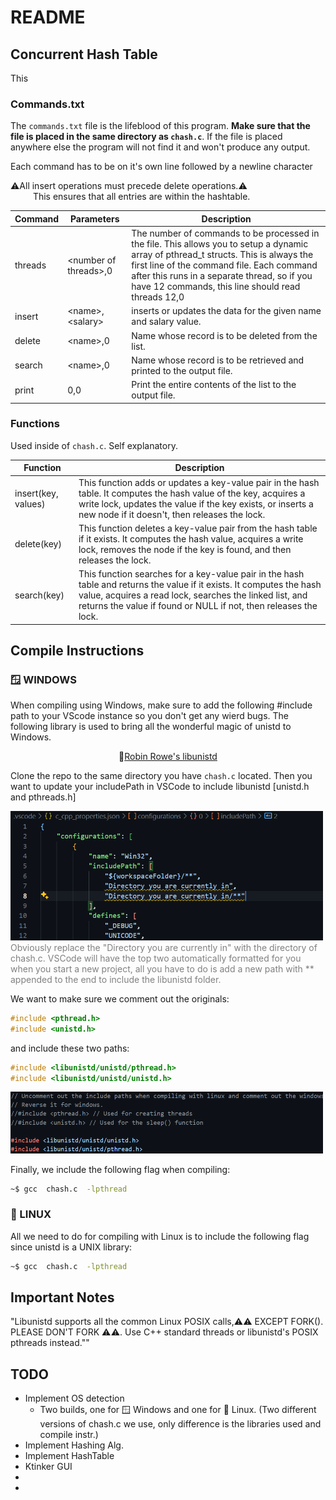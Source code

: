 # README

## Concurrent Hash Table

This 

### Commands.txt
The ```commands.txt``` file is the lifeblood of this program. **Make sure that the file is placed in the same directory as ```chash.c```**. If the file is placed anywhere else the program will not find it and won't produce any output. 

Each command has to be on it's own line followed by a newline character 

⚠️All insert operations must precede delete operations.⚠️ \
&emsp; &emsp; This ensures that all entries are within the hashtable.


| Command | Parameters                   | Description |
|---------------------|----------|------------------------------------------|
| threads | \<number of threads\>,0         | The number of commands to be processed in the file. This allows you to setup a dynamic array of pthread_t structs. This is always the first line of the command file.  Each command after this runs in a separate thread, so if you have 12 commands, this line should read threads 12,0                                                   |
| insert  |\<name\>,\<salary\>	          | inserts or updates the data for the given name and salary value. |
| delete  | \<name\>,0              | Name whose record is to be deleted from the list. |
| search  | \<name\>,0              | Name whose record is to be retrieved and printed to the output file. |
| print   | 0,0                   | Print the entire contents of the list to the output file. |


### Functions

Used inside of ```chash.c```. Self explanatory.

| Function               |                          Description                                   |
|------------------------|------------------------------------------------------------------------|
| insert(key, values)    |This function adds or updates a key-value pair in the hash table. It computes the hash value of the key, acquires a write lock, updates the value if the key exists, or inserts a new node if it doesn't, then releases the lock.  |
| delete(key) | This function deletes a key-value pair from the hash table if it exists. It computes the hash value, acquires a write lock, removes the node if the key is found, and then releases the lock.                                                |              
| search(key) | This function searches for a key-value pair in the hash table and returns the value if it exists. It computes the hash value, acquires a read lock, searches the linked list, and returns the value if found or NULL if not, then releases the lock.|



## Compile Instructions

### 🪟 WINDOWS
When compiling using Windows, make sure to add the following #include path to your VScode instance so you don't get any wierd bugs. The following library is used to bring all the wonderful magic of unistd to Windows.
<p style="text-align: center;">🔗<a href="https://github.com/robinrowe/libunistd">Robin Rowe's libunistd</a></p>

Clone the repo to the same directory you have ```chash.c``` located. Then you want to update your includePath in VSCode to include libunistd [unistd.h and pthreads.h]



<img src="Images/WindowsInstalDirect.png" alt="drawing" width="500"/> \
 <span style="color:gray">Obviously replace the "Directory you are currently in" with the directory of chash.c. VSCode will have the top two automatically formatted for you when you start a new project, all you have to do is add a new path with ** appended to the end to include the libunistd folder. </span>

We want to make sure we comment out the originals:
```c
#include <pthread.h>
#include <unistd.h>
```
and include these two paths:
```c
#include <libunistd/unistd/pthread.h>
#include <libunistd/unistd/unistd.h>
```

<img src="Images/WindowsChangeLines.png" alt="drawing" width="500"/>

Finally, we include the following flag when compiling: 
```bash
~$ gcc  chash.c  -lpthread
```



### 🐧 LINUX
All we need to do for compiling with Linux is to include the following flag since unistd is a UNIX library:
```bash
~$ gcc  chash.c  -lpthread
```


## Important Notes
"Libunistd supports all the common Linux POSIX calls,⚠️⚠️ EXCEPT FORK(). PLEASE DON'T FORK ⚠️⚠️. Use C++ standard threads or libunistd's POSIX pthreads instead.""

## TODO
* Implement OS detection
    * Two builds, one for 🪟 Windows and one for 🐧 Linux. (Two different versions of chash.c we use, only difference is the libraries used and compile instr.)  
* Implement Hashing Alg.
* Implement HashTable
* Ktinker GUI
*
*


